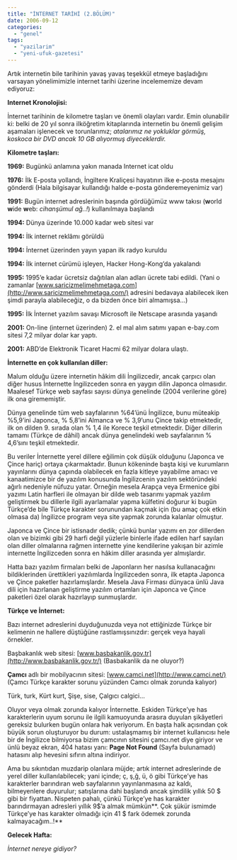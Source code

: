 ```yaml
---
title: "İNTERNET TARİHİ (2.BÖLÜM)"
date: 2006-09-12
categories: 
  - "genel"
tags: 
  - "yazilarim"
  - "yeni-ufuk-gazetesi"
---
```


Artık internetin bile tarihinin yavaş yavaş teşekkül etmeye başladığını varsayan yönelimimizle internet tarihi üzerine incelememize devam ediyoruz:

**Internet Kronolojisi:**

İnternet tarihinin de kilometre taşları ve önemli olayları vardır. Emin olunabilir ki: belki de 20 yıl sonra ilköğretim kitaplarında internetin bu önemli gelişim aşamaları işlenecek ve torunlarımız; _atalarımız ne yokluklar görmüş, koskoca bir DVD ancak 10 GB alıyormuş diyeceklerdir._

**Kilometre taşları:**

**1969:** Bugünkü anlamına yakın manada Internet icat oldu

**1976:** İlk E-posta yollandı, İngiltere Kraliçesi hayatının ilke e-posta mesajını gönderdi (Hala bilgisayar kullandığı halde e-posta gönderemeyenimiz var)

**1991:** Bugün internet adreslerinin başında gördüğümüz www takısı (**w**orld **w**ide **w**eb: _cihanşümul ağ..!_) kullanılmaya başlandı

**1994:** Dünya üzerinde 10.000 kadar web sitesi var

**1994:** İlk internet reklâmı görüldü

**1994:** İnternet üzerinden yayın yapan ilk radyo kuruldu

**1994:** İlk internet cürümü işleyen, Hacker Hong-Kong’da yakalandı

**1995:** 1995’e kadar ücretsiz dağıtılan alan adları ücrete tabi edildi. (Yani o zamanlar [www.saricizmelimehmetaga.com](http://www.saricizmelimehmetaga.com/) adresini bedavaya alabilecek iken şimdi parayla alabileceğiz, o da bizden önce biri almamışsa…)

**1995:** İlk İnternet yazılım savaşı Microsoft ile Netscape arasında yaşandı

**2001:** On-line (internet üzerinden) 2. el mal alım satımı yapan e-bay.com sitesi 7,2 milyar dolar kar yaptı.

**2001:** ABD’de Elektronik Ticaret Hacmi 62 milyar dolara ulaştı.

**İnternette en çok kullanılan diller:**

Malum olduğu üzere internetin hâkim dili İngilizcedir, ancak çarpıcı olan diğer husus İnternette İngilizceden sonra en yaygın dilin Japonca olmasıdır. Maalesef Türkçe web sayfası sayısı dünya genelinde (2004 verilerine göre) ilk ona girememiştir.

Dünya genelinde tüm web sayfalarının %64’ünü İngilizce, bunu müteakip %5,9’ini Japonca, % 5,8’ini Almanca ve % 3,9’unu Çince takip etmektedir, ilk on dilden 9. sırada olan % 1,4 ile Korece teşkil etmektedir. Diğer dillerin tamamı (Türkçe de dâhil) ancak dünya genelindeki web sayfalarının % 4,6’sını teşkil etmektedir.

Bu veriler İnternette yerel dillere eğilimin çok düşük olduğunu (Japonca ve Çince hariç) ortaya çıkarmaktadır. Bunun kökeninde başta kişi ve kurumların yayınlarını dünya çapında olabilecek en fazla kitleye yayabilme amacı ve kanaatimizce bir de yazılım konusunda İngilizcenin yazılım sektöründeki ağırlı nedeniyle nüfuzu yatar. Örneğin mesela Arapça veya Ermenice gibi yazımı Latin harfleri ile olmayan bir dilde web tasarımı yapmak yazılım geliştirmek bu dillerle ilgili ayarlamalar yapma külfetini doğurur ki bugün Türkçe’de bile Türkçe karakter sorunundan kaçmak için (bu amaç çok etkin olmasa da) İngilizce program veya site yapmak zorunda kalanlar olmuştur.

Japonca ve Çince bir istisnadır dedik; çünkü bunlar yazımı en zor dillerden olan ve bizimki gibi 29 harfi değil yüzlerle binlerle ifade edilen harf sayıları olan diller olmalarına rağmen internette yine kendilerine yakışan bir azimle internette İngilizceden sonra en hâkim diller arasında yer almışlardır.

Hatta bazı yazılım firmaları belki de Japonların her nasılsa kullanacağını bildiklerinden ürettikleri yazılımlarda İngilizceden sonra, ilk etapta Japonca ve Çince paketler hazırlamışlardır. Mesela Java Firması dünyaca ünlü Java dili için hazırlanan geliştirme yazılım ortamları için Japonca ve Çince paketleri özel olarak hazırlayıp sunmuşlardır.

**Türkçe ve İnternet:**

Bazı internet adreslerini duyduğunuzda veya not ettiğinizde Türkçe bir kelimenin ne hallere düştüğüne rastlamışsınızdır: gerçek veya hayali örnekler.

Başbakanlık web sitesi: [www.basbakanlik.gov.tr](http://www.basbakanlik.gov.tr/) (Basbakanlik da ne oluyor?)

**Çamcı** adlı bir mobilyacının sitesi: [www.camci.net](http://www.camci.net/) (Çamcı Türkçe karakter sorunu yüzünden Camcı olmak zorunda kalıyor)

Türk, turk, Kürt kurt, Şişe, sise, Çalgıcı calgici…

Oluyor veya olmak zorunda kalıyor İnternette. Eskiden Türkçe’ye has karakterlerin uyum sorunu ile ilgili kamuoyunda arasıra duyulan şikâyetleri gereksiz bulurken bugün onlara hak veriyorum. En başta halk açısından çok büyük sorun oluşturuyor bu durum: ustalaşmamış bir internet kullanıcısı hele bir de İngilizce bilmiyorsa bizim çamcının sitesini çamcı.net diye giriyor ve ünlü beyaz ekran, 404 hatası yanı: **Page Not Found** (Sayfa bulunamadı) hatasını alıp hevesini sıfırın altına indiriyor.

Ama bu sıkıntıdan muzdarip olanlara müjde; artık internet adreslerinde de yerel diller kullanılabilecek; yani içinde; ç, ş,ğ, ü, ö gibi Türkçe’ye has karakterler barındıran web sayfalarının yayınlanmasına az kaldı, bilmeyenlere duyurulur; satışlarına dahi başlandı ancak şimdilik yıllık 50 $ gibi bir fiyattan. Nispeten pahalı, çünkü Türkçe’ye has karakter barındırmayan adresleri yıllık 9$’a almak mümkün**. Çok şükür ismimde Türkçe’ye has karakter olmadığı için 41 $ fark ödemek zorunda kalmayacağım..!**

**Gelecek Hafta:**

_İnternet nereye gidiyor?_
